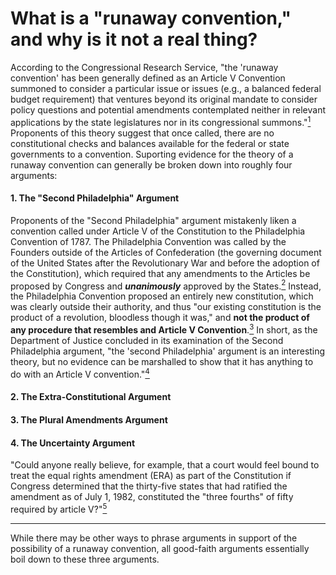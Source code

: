 # What is a "runaway convention," and why is it not a real thing?

According to the Congressional Research Service, "the 'runaway convention' has been generally defined as an Article V Convention summoned to consider a particular issue or issues (e.g., a balanced federal budget requirement) that ventures beyond its original mandate to consider policy questions and potential amendments contemplated neither in relevant applications by the state legislatures nor in its congressional summons."[<sup>1</sup>] Proponents of this theory suggest that once called, there are no constitutional checks and balances available for the federal or state governments to a convention. Suporting evidence for the theory of a runaway convention can generally be broken down into roughly four arguments:

#### 1. The "Second Philadelphia" Argument
Proponents of the "Second Philadelphia" argument mistakenly liken a convention called under Article V of the Constitution to the Philadelphia Convention of 1787. The Philadelphia Convention was called by the Founders outside of the Articles of Confederation (the governing document of the United States after the Revolutionary War and before the adoption of the Constitution), which required that any amendments to the Articles be proposed by Congress and *__unanimously__* approved by the States.[<sup>2</sup>] Instead, the Philadelphia Convention proposed an entirely new constitution, which was clearly outside their authority, and thus "our existing constitution is the product of a revolution, bloodless though it was," and __not the product of any procedure that resembles and Article V Convention__.[<sup>3</sup>] In short, as the Department of Justice concluded in its examination of the Second Philadelphia argument, "the 'second Philadelphia' argument is an interesting theory, but no evidence can be marshalled to show that it has anything to do with an Article V convention."[<sup>4</sup>]

#### 2. The Extra-Constitutional Argument

#### 3. The Plural Amendments Argument

#### 4. The Uncertainty Argument
"Could anyone really believe, for example, that a court would feel bound to treat the equal rights amendment (ERA) as part of the Constitution if Congress determined that the thirty-five states that had ratified the amendment as of July 1, 1982, constituted the "three fourths" of fifty required by article V?"[<sup>5</sup>]

----
While there may be other ways to phrase arguments in support of the possibility of a runaway convention, all good-faith arguments essentially boil down to these three arguments.

[<sup>1</sup>]:https://wolf-pac.com/wp-content/themes/wolf-pac/img/resources/pdf_CRS_Contemporary_Issues.pdf
[<sup>2</sup>]:http://memory.loc.gov/cgi-bin/ampage?collId=llsl&fileName=001/llsl001.db&recNum=131
[<sup>3</sup>]:https://repository.law.umich.edu/cgi/viewcontent.cgi?article=1001&context=michigan_legal_studies
[<sup>4</sup>]:https://wolf-pac.com/wp-content/themes/wolf-pac/img/resources/pdf_DOJ_Limited_Conventions.pdf
[<sup>5</sup>]:https://www.jstor.org/stable/pdf/1340853.pdf?refreqid=excelsior%3A698d52e97ddb9c765095a29883cbb17d